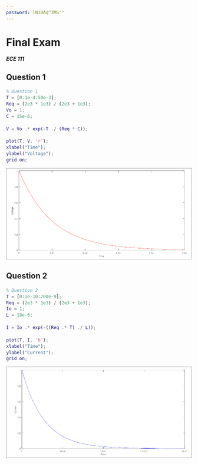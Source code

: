 ```yaml
---
password: lN10Aq^3MS'"
---
```

# Final Exam
***ECE 111***

## Question 1

```matlab
% Question 1
T = [0:1e-4:50e-3];
Req = (2e3 * 1e3) / (2e3 + 1e3);
Vo = 1;
C = 15e-6;

V = Vo .* exp(-T ./ (Req * C));

plot(T, V, 'r');
xlabel("Time");
ylabel("Voltage");
grid on;
```

![Voltage vs Time Graph](Images/EX02_1.png)

## Question 2

```matlab
% Question 2
T = [0:1e-10:200e-9];
Req = (2e3 * 1e3) / (2e3 + 1e3);
Io = 1;
L = 18e-6;

I = Io .* exp(-((Req .* T) ./ L));

plot(T, I, 'b');
xlabel("Time");
ylabel("Current");
grid on;
```

![Current vs Time Graph](Images/EX02_2.png)
